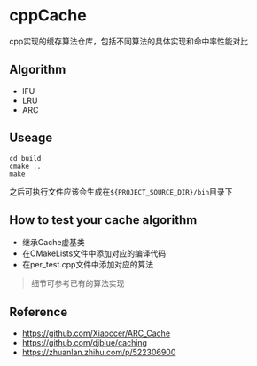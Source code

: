 # cppCache
cpp实现的缓存算法仓库，包括不同算法的具体实现和命中率性能对比

## Algorithm

- lFU
- LRU
- ARC

## Useage
```
cd build
cmake ..
make
```
之后可执行文件应该会生成在`${PROJECT_SOURCE_DIR}/bin`目录下



## How to test your cache algorithm
- 继承Cache虚基类
- 在CMakeLists文件中添加对应的编译代码
- 在per_test.cpp文件中添加对应的算法

> 细节可参考已有的算法实现


## Reference
- https://github.com/Xiaoccer/ARC_Cache
- https://github.com/djblue/caching
- https://zhuanlan.zhihu.com/p/522306900
